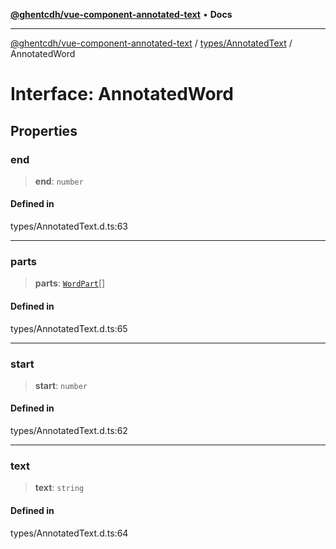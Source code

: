 [**@ghentcdh/vue-component-annotated-text**](../../../README.md) • **Docs**

***

[@ghentcdh/vue-component-annotated-text](../../../modules.md) / [types/AnnotatedText](../README.md) / AnnotatedWord

# Interface: AnnotatedWord

## Properties

### end

> **end**: `number`

#### Defined in

types/AnnotatedText.d.ts:63

***

### parts

> **parts**: [`WordPart`](WordPart.md)[]

#### Defined in

types/AnnotatedText.d.ts:65

***

### start

> **start**: `number`

#### Defined in

types/AnnotatedText.d.ts:62

***

### text

> **text**: `string`

#### Defined in

types/AnnotatedText.d.ts:64
